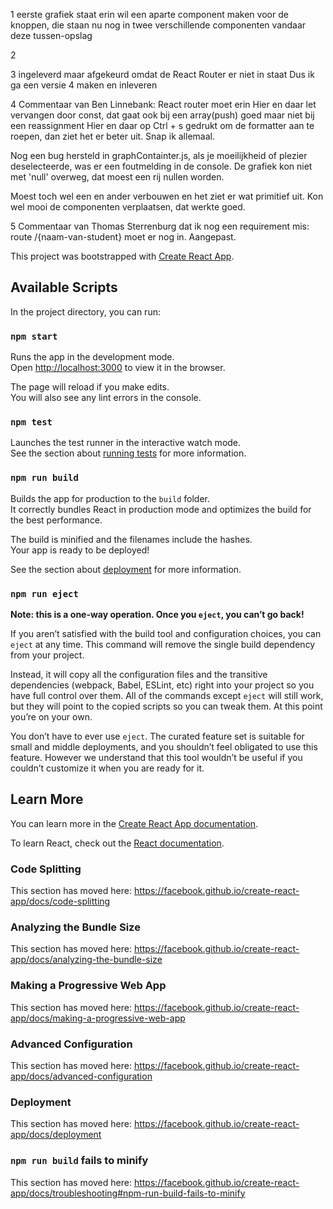 1  eerste grafiek staat erin
wil een aparte component maken voor de knoppen,
die staan nu nog in twee verschillende componenten
vandaar deze tussen-opslag

2

3 ingeleverd maar afgekeurd omdat de React Router er niet in staat
Dus ik ga een versie 4 maken en inleveren

4 Commentaar van Ben Linnebank:
React router moet erin
Hier en daar let vervangen door const, dat gaat ook bij een array(push) goed
maar niet bij een reassignment
Hier en daar op Ctrl + s gedrukt om de formatter aan te roepen, dan ziet het er beter uit.
Snap ik allemaal.

Nog een bug hersteld in graphContainter.js, als je moeilijkheid of plezier deselecteerde, was er een foutmelding in de console.
De grafiek kon niet met 'null' overweg, dat moest een rij nullen worden.

Moest toch wel een en ander verbouwen en het ziet er wat primitief uit.
Kon wel mooi de componenten verplaatsen, dat werkte goed.

5 Commentaar van Thomas Sterrenburg dat ik nog een requirement mis:
route /{naam-van-student} moet er nog in.
Aangepast.

<!--  -->

This project was bootstrapped with [Create React App](https://github.com/facebook/create-react-app).

## Available Scripts

In the project directory, you can run:

### `npm start`

Runs the app in the development mode.<br />
Open [http://localhost:3000](http://localhost:3000) to view it in the browser.

The page will reload if you make edits.<br />
You will also see any lint errors in the console.

### `npm test`

Launches the test runner in the interactive watch mode.<br />
See the section about [running tests](https://facebook.github.io/create-react-app/docs/running-tests) for more information.

### `npm run build`

Builds the app for production to the `build` folder.<br />
It correctly bundles React in production mode and optimizes the build for the best performance.

The build is minified and the filenames include the hashes.<br />
Your app is ready to be deployed!

See the section about [deployment](https://facebook.github.io/create-react-app/docs/deployment) for more information.

### `npm run eject`

**Note: this is a one-way operation. Once you `eject`, you can’t go back!**

If you aren’t satisfied with the build tool and configuration choices, you can `eject` at any time. This command will remove the single build dependency from your project.

Instead, it will copy all the configuration files and the transitive dependencies (webpack, Babel, ESLint, etc) right into your project so you have full control over them. All of the commands except `eject` will still work, but they will point to the copied scripts so you can tweak them. At this point you’re on your own.

You don’t have to ever use `eject`. The curated feature set is suitable for small and middle deployments, and you shouldn’t feel obligated to use this feature. However we understand that this tool wouldn’t be useful if you couldn’t customize it when you are ready for it.

## Learn More

You can learn more in the [Create React App documentation](https://facebook.github.io/create-react-app/docs/getting-started).

To learn React, check out the [React documentation](https://reactjs.org/).

### Code Splitting

This section has moved here: https://facebook.github.io/create-react-app/docs/code-splitting

### Analyzing the Bundle Size

This section has moved here: https://facebook.github.io/create-react-app/docs/analyzing-the-bundle-size

### Making a Progressive Web App

This section has moved here: https://facebook.github.io/create-react-app/docs/making-a-progressive-web-app

### Advanced Configuration

This section has moved here: https://facebook.github.io/create-react-app/docs/advanced-configuration

### Deployment

This section has moved here: https://facebook.github.io/create-react-app/docs/deployment

### `npm run build` fails to minify

This section has moved here: https://facebook.github.io/create-react-app/docs/troubleshooting#npm-run-build-fails-to-minify
